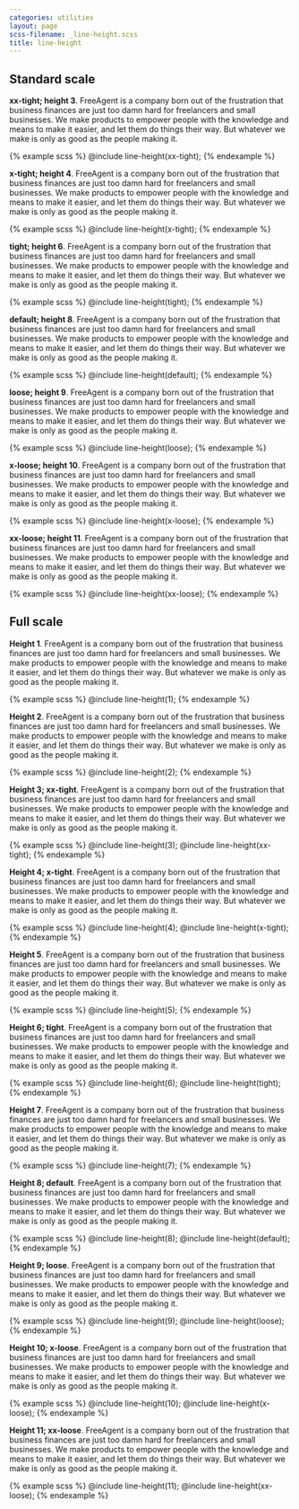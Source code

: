 ```yaml
---
categories: utilities
layout: page
scss-filename: _line-height.scss
title: line-height
---
```


## Standard scale

<div class="DocsExample DocsExample--render--hidden">
  <div class="DocsExample-preview">
    <p class="TextExample TextExample--line-height--3">
      <strong>xx-tight; height 3</strong>. FreeAgent is a company born out of the frustration that business finances are just too damn hard for freelancers and small businesses. We make products to empower people with the knowledge and means to make it easier, and let them do things their way. But whatever we make is only as good as the people making it.
    </p>
  </div>
{% example scss %}
@include line-height(xx-tight);
{% endexample %}
</div>

<div class="DocsExample DocsExample--render--hidden">
  <div class="DocsExample-preview">
    <p class="TextExample TextExample--line-height--4">
      <strong>x-tight; height 4</strong>. FreeAgent is a company born out of the frustration that business finances are just too damn hard for freelancers and small businesses. We make products to empower people with the knowledge and means to make it easier, and let them do things their way. But whatever we make is only as good as the people making it.
    </p>
  </div>
{% example scss %}
@include line-height(x-tight);
{% endexample %}
</div>

<div class="DocsExample DocsExample--render--hidden">
  <div class="DocsExample-preview">
    <p class="TextExample TextExample--line-height--5">
      <strong>tight; height 6</strong>. FreeAgent is a company born out of the frustration that business finances are just too damn hard for freelancers and small businesses. We make products to empower people with the knowledge and means to make it easier, and let them do things their way. But whatever we make is only as good as the people making it.
    </p>
  </div>
{% example scss %}
@include line-height(tight);
{% endexample %}
</div>

<div class="DocsExample DocsExample--render--hidden">
  <div class="DocsExample-preview">
    <p class="TextExample TextExample--line-height--6">
      <strong>default; height 8</strong>. FreeAgent is a company born out of the frustration that business finances are just too damn hard for freelancers and small businesses. We make products to empower people with the knowledge and means to make it easier, and let them do things their way. But whatever we make is only as good as the people making it.
    </p>
  </div>
{% example scss %}
@include line-height(default);
{% endexample %}
</div>

<div class="DocsExample DocsExample--render--hidden">
  <div class="DocsExample-preview">
    <p class="TextExample TextExample--line-height--7">
      <strong>loose; height 9</strong>. FreeAgent is a company born out of the frustration that business finances are just too damn hard for freelancers and small businesses. We make products to empower people with the knowledge and means to make it easier, and let them do things their way. But whatever we make is only as good as the people making it.
    </p>
  </div>
{% example scss %}
@include line-height(loose);
{% endexample %}
</div>

<div class="DocsExample DocsExample--render--hidden">
  <div class="DocsExample-preview">
    <p class="TextExample TextExample--line-height--8">
      <strong>x-loose; height 10</strong>. FreeAgent is a company born out of the frustration that business finances are just too damn hard for freelancers and small businesses. We make products to empower people with the knowledge and means to make it easier, and let them do things their way. But whatever we make is only as good as the people making it.
    </p>
  </div>
{% example scss %}
@include line-height(x-loose);
{% endexample %}
</div>

<div class="DocsExample DocsExample--render--hidden">
  <div class="DocsExample-preview">
    <p class="TextExample TextExample--line-height--10">
      <strong>xx-loose; height 11</strong>. FreeAgent is a company born out of the frustration that business finances are just too damn hard for freelancers and small businesses. We make products to empower people with the knowledge and means to make it easier, and let them do things their way. But whatever we make is only as good as the people making it.
    </p>
  </div>
{% example scss %}
@include line-height(xx-loose);
{% endexample %}
</div>



## Full scale

<div class="DocsExample DocsExample--render--hidden">
  <div class="DocsExample-preview">
    <p class="TextExample TextExample--line-height--1">
      <strong>Height 1</strong>. FreeAgent is a company born out of the frustration that business finances are just too damn hard for freelancers and small businesses. We make products to empower people with the knowledge and means to make it easier, and let them do things their way. But whatever we make is only as good as the people making it.
    </p>
  </div>
  {% example scss %}
  @include line-height(1);
  {% endexample %}
</div>

<div class="DocsExample DocsExample--render--hidden">
  <div class="DocsExample-preview">
    <p class="TextExample TextExample--line-height--2">
      <strong>Height 2</strong>. FreeAgent is a company born out of the frustration that business finances are just too damn hard for freelancers and small businesses. We make products to empower people with the knowledge and means to make it easier, and let them do things their way. But whatever we make is only as good as the people making it.
    </p>
  </div>
{% example scss %}
@include line-height(2);
{% endexample %}
</div>

<div class="DocsExample DocsExample--render--hidden">
  <div class="DocsExample-preview">
    <p class="TextExample TextExample--line-height--3">
      <strong>Height 3; xx-tight</strong>. FreeAgent is a company born out of the frustration that business finances are just too damn hard for freelancers and small businesses. We make products to empower people with the knowledge and means to make it easier, and let them do things their way. But whatever we make is only as good as the people making it.
    </p>
  </div>
{% example scss %}
@include line-height(3);
@include line-height(xx-tight);
{% endexample %}
</div>

<div class="DocsExample DocsExample--render--hidden">
  <div class="DocsExample-preview">
    <p class="TextExample TextExample--line-height--4">
      <strong>Height 4; x-tight</strong>. FreeAgent is a company born out of the frustration that business finances are just too damn hard for freelancers and small businesses. We make products to empower people with the knowledge and means to make it easier, and let them do things their way. But whatever we make is only as good as the people making it.
    </p>
  </div>
{% example scss %}
@include line-height(4);
@include line-height(x-tight);
{% endexample %}
</div>

<div class="DocsExample DocsExample--render--hidden">
  <div class="DocsExample-preview">
    <p class="TextExample TextExample--line-height--5">
      <strong>Height 5</strong>. FreeAgent is a company born out of the frustration that business finances are just too damn hard for freelancers and small businesses. We make products to empower people with the knowledge and means to make it easier, and let them do things their way. But whatever we make is only as good as the people making it.
    </p>
  </div>
{% example scss %}
@include line-height(5);
{% endexample %}
</div>

<div class="DocsExample DocsExample--render--hidden">
  <div class="DocsExample-preview">
    <p class="TextExample TextExample--line-height--6">
      <strong>Height 6; tight</strong>. FreeAgent is a company born out of the frustration that business finances are just too damn hard for freelancers and small businesses. We make products to empower people with the knowledge and means to make it easier, and let them do things their way. But whatever we make is only as good as the people making it.
    </p>
  </div>
{% example scss %}
@include line-height(6);
@include line-height(tight);
{% endexample %}
</div>

<div class="DocsExample DocsExample--render--hidden">
  <div class="DocsExample-preview">
    <p class="TextExample TextExample--line-height--7">
      <strong>Height 7</strong>. FreeAgent is a company born out of the frustration that business finances are just too damn hard for freelancers and small businesses. We make products to empower people with the knowledge and means to make it easier, and let them do things their way. But whatever we make is only as good as the people making it.
    </p>
  </div>
{% example scss %}
@include line-height(7);
{% endexample %}
</div>

<div class="DocsExample DocsExample--render--hidden">
  <div class="DocsExample-preview">
    <p class="TextExample TextExample--line-height--8">
      <strong>Height 8; default</strong>. FreeAgent is a company born out of the frustration that business finances are just too damn hard for freelancers and small businesses. We make products to empower people with the knowledge and means to make it easier, and let them do things their way. But whatever we make is only as good as the people making it.
    </p>
  </div>
{% example scss %}
@include line-height(8);
@include line-height(default);
{% endexample %}
</div>

<div class="DocsExample DocsExample--render--hidden">
  <div class="DocsExample-preview">
    <p class="TextExample TextExample--line-height--9">
      <strong>Height 9; loose</strong>. FreeAgent is a company born out of the frustration that business finances are just too damn hard for freelancers and small businesses. We make products to empower people with the knowledge and means to make it easier, and let them do things their way. But whatever we make is only as good as the people making it.
    </p>
  </div>
{% example scss %}
@include line-height(9);
@include line-height(loose);
{% endexample %}
</div>

<div class="DocsExample DocsExample--render--hidden">
  <div class="DocsExample-preview">
    <p class="TextExample TextExample--line-height--10">
      <strong>Height 10; x-loose</strong>. FreeAgent is a company born out of the frustration that business finances are just too damn hard for freelancers and small businesses. We make products to empower people with the knowledge and means to make it easier, and let them do things their way. But whatever we make is only as good as the people making it.
    </p>
  </div>
{% example scss %}
@include line-height(10);
@include line-height(x-loose);
{% endexample %}
</div>

<div class="DocsExample DocsExample--render--hidden">
  <div class="DocsExample-preview">
    <p class="TextExample TextExample--line-height--11">
      <strong>Height 11; xx-loose</strong>. FreeAgent is a company born out of the frustration that business finances are just too damn hard for freelancers and small businesses. We make products to empower people with the knowledge and means to make it easier, and let them do things their way. But whatever we make is only as good as the people making it.
    </p>
  </div>
{% example scss %}
@include line-height(11);
@include line-height(xx-loose);
{% endexample %}
</div>
